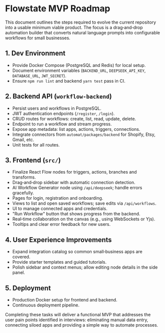 # Flowstate MVP Roadmap

This document outlines the steps required to evolve the current repository into a usable minimum viable product. The focus is a drag‑and‑drop automation builder that converts natural language prompts into configurable workflows for small businesses.

## 1. Dev Environment
- Provide Docker Compose (PostgreSQL and Redis) for local setup.
- Document environment variables (`BACKEND_URL`, `DEEPSEEK_API_KEY`, `DATABASE_URL`, `JWT_SECRET`).
- Ensure `npm run lint` and backend `yarn test` pass in CI.

## 2. Backend API (`workflow-backend`)
- Persist users and workflows in PostgreSQL.
- JWT authentication endpoints (`/register`, `/login`).
- CRUD routes for workflows: create, list, read, update, delete.
- Endpoint to run a workflow and stream progress.
- Expose app metadata: list apps, actions, triggers, connections.
- Integrate connectors from `automat/packages/backend` for Shopify, Etsy, Gmail, etc.
- Unit tests for all routes.

## 3. Frontend (`src/`)
- Finalize React Flow nodes for triggers, actions, branches and transforms.
- Drag‑and‑drop sidebar with automatic connection detection.
- AI Workflow Generator node using `/api/deepseek`; handle errors gracefully.
- Pages for login, registration and onboarding.
- Views to list and open saved workflows; save edits via `/api/workflows`.
- UI to manage connected apps and credentials.
- "Run Workflow" button that shows progress from the backend.
- Real‑time collaboration on the canvas (e.g., using WebSockets or Yjs).
- Tooltips and clear error feedback for new users.

## 4. User Experience Improvements
- Expand integration catalog so common small‑business apps are covered.
- Provide starter templates and guided tutorials.
- Polish sidebar and context menus; allow editing node details in the side panel.

## 5. Deployment
- Production Docker setup for frontend and backend.
- Continuous deployment pipeline.

Completing these tasks will deliver a functional MVP that addresses the user pain points identified in interviews: eliminating manual data entry, connecting siloed apps and providing a simple way to automate processes.
